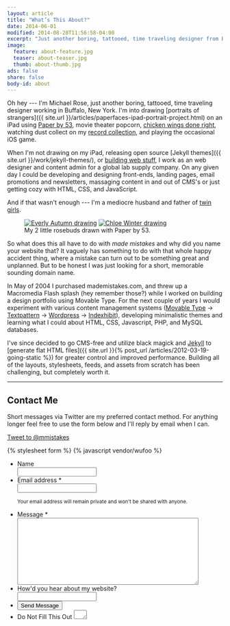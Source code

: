 ```yaml
---
layout: article
title: "What’s This About?"
date: 2014-06-01
modified: 2014-08-28T11:56:58-04:00
excerpt: "Just another boring, tattooed, time traveling designer from Buffalo."
image:
  feature: about-feature.jpg
  teaser: about-teaser.jpg
  thumb: about-thumb.jpg
ads: false
share: false
body-id: about
---
```


Oh hey --- I'm Michael Rose, just another boring, tattooed, time traveling designer working in Buffalo, New York. I'm into drawing [portraits of strangers]({{ site.url }}/articles/paperfaces-ipad-portrait-project.html) on an iPad using [Paper by 53](http://www.fiftythree.com/paper), movie theater popcorn, [chicken wings done right](http://www.duffswings.com "Duff's Famous Wings"), watching dust collect on my [record collection](http://www.discogs.com/user/mmistakes/collection), and playing the occasional iOS game.

When I'm not drawing on my iPad, releasing open source [Jekyll themes]({{ site.url }}/work/jekyll-themes/), or [building web stuff](http://ekowave.com), I work as an web designer and content admin for a global lab supply company. On any given day I could be developing and designing front-ends, landing pages, email promotions and newsletters, massaging content in and out of CMS's or just getting cozy with HTML, CSS, and JavaScript.

And if that wasn't enough --- I'm a mediocre husband and father of [twin girls](http://2littlerosebuds.com "my 2 little rosebuds").

<figure class="half">
  <a href="{{ site.url }}{% post_url /paperfaces/2014-06-23-everly-autumn-portrait %}"><img src="{{ site.url }}/images/paperfaces-everly-autumn-600.jpg" alt="Everly Autumn drawing"></a>
  <a href="{{ site.url }}{% post_url /paperfaces/2014-06-23-chloe-winter-portrait %}"><img src="{{ site.url }}/images/paperfaces-chloe-winter-600.jpg" alt="Chloe Winter drawing"></a>
  <figcaption>My 2 little rosebuds drawn with Paper by 53.</figcaption>
</figure>

So what does this all have to do with *made mistakes* and why did you name your website that? It vaguely has something to do with that whole happy accident thing, where a mistake can turn out to be something great and unplanned. But to be honest I was just looking for a short, memorable sounding domain name.

In May of 2004 I purchased mademistakes.com, and threw up a Macromedia Flash splash (hey remember those?) while I worked on building a design portfolio using Movable Type. For the next couple of years I would experiment with various content management systems ([Movable Type](http://www.movabletype.org/) &rarr; [Textpattern](http://textpattern.com/) &rarr; [Wordpress](http://wordpress.org/) &rarr; [Indexhibit](http://www.indexhibit.org/)), developing minimalistic themes and learning what I could about HTML, CSS, Javascript, PHP, and MySQL databases.

I've since decided to go CMS-free and utilize black magick and [Jekyll](http://jekyllrb.com/) to [generate flat HTML files]({{ site.url }}{% post_url /articles/2012-03-19-going-static %}) for greater control and improved performance. Building all of the layouts, stylesheets, feeds, and assets from scratch has been challenging, but completely worth it.

---

## Contact Me

Short messages via Twitter are my preferred contact method. For anything longer feel free to use the form below and I'll reply by email when I can.

<a href="https://twitter.com/intent/tweet?screen_name=mmistakes" class="twitter-mention-button" data-size="large" data-related="mmistakes">Tweet to @mmistakes</a>

{% stylesheet form %}
{% javascript vendor/wufoo %}

<form id="form1" name="form1" class="wufoo  page" accept-charset="UTF-8" autocomplete="off" enctype="multipart/form-data" method="post" novalidate action="https://mademistakes.wufoo.com/forms/zr2w1zk1hbcjv0/#public">
  <ul>
    <li id="foli7" class="notranslate">
      <label class="desc" id="title7" for="Field7"> Name </label>
      <div>
        <input id="Field7" name="Field7" type="text" class="field text large" value="" maxlength="255" tabindex="1" onKeyUp="" />
        </div>
    </li>
    <li id="foli2" class="notranslate">
      <label class="desc" id="title2" for="Field2"> Email address <span id="req_2" class="req">*</span> </label>
      <div>
        <input id="Field2" name="Field2" type="email" spellcheck="false" class="field text large" value="" maxlength="255" tabindex="2" required />
      </div>
      <p class="instruct" id="instruct2"><small>Your email address will remain private and won't be shared with anyone.</small></p>
    </li>
    <li id="foli1" class="notranslate">
      <label class="desc" id="title1" for="Field1"> Message <span id="req_1" class="req">*</span> </label>
      <div>
        <textarea id="Field1" name="Field1" class="field textarea medium" spellcheck="true" rows="10" cols="50" tabindex="3" onkeyup="" required></textarea>
      </div>
    </li>
    <li id="foli10" class="notranslate">
      <label class="desc" id="title10" for="Field10"> How'd you hear about my website? </label>
      <div>
        <input id="Field10" name="Field10" type="text" class="field text large" value="" maxlength="255" tabindex="4" onKeyUp="" />
      </div>
    </li>
    <li class="buttons">
      <div>
        <input id="saveForm" name="saveForm" class="btn" type="submit" value="Send Message" />
      </div>
    </li>
    <li class="hidden">
      <label for="comment">Do Not Fill This Out</label>
      <textarea name="comment" id="comment" rows="1" cols="1"></textarea>
      <input type="hidden" id="idstamp" name="idstamp" value="DXSyHZyBYpNZI+88LvVOKO8dSfd/5lyIeCQAXFVxeJY=" />
    </li>
  </ul>
</form>